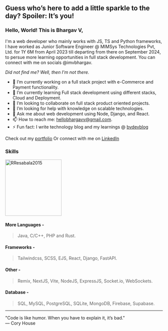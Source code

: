 ## Guess who’s here to add a little sparkle to the day? Spoiler: It’s you!

### Hello, World! This is Bhargav V,
I'm a web developer who mainly works with JS, TS and Python frameworks, I have worked as Junior Software Engineer
@ MIMSys Technologies Pvt, Ltd. for 1Y 6M from April 2023 till departing from there on September 2024, to persue more learning 
opportunities in full stack development. You can connect with me on socials @imvbhargav.

_Did not find me? Well, then I'm not there._

- 🔭 I’m currently working on a full stack project with e-Commerce and Payment functionality.
- 🌱 I’m currently learning Full stack development using different stacks, Cloud and Deployment.
- 👯 I’m looking to collaborate on full stack product oriented projects.
- 🤔 I’m looking for help with knowledge on scalable technologies.
- 💬 Ask me about web development using Node, Django, and React.
- 📫 How to reach me: hellobhargavv@gmail.com.
- ⚡ Fun fact: I write technology blog and my learnings @ [bvdevblog](https://bvdevblog.vercel.app/)

Check out my [portfolio](https://bhargavvjois.github.io/Portfolio/)
Or connect with me on [LinkedIn](https://linkedin.com/in/imvbhargav)

### Skills
<img height="180em" src="https://github-readme-stats.vercel.app/api/top-langs?username=imvbhargav&show_icons=true&locale=en&layout=compact&theme=tokyonight" alt="RResabala2015"/>

#### More Languages - 
> Java, C/C++, PHP and Rust.
#### Frameworks - 
> Tailwindcss, SCSS, EJS, React, Django, FastAPI.
#### Other - 
> Remix, NextJS, Vite, NodeJS, ExpressJS, Socket.io, WebSockets.
#### Database - 
> SQL, MySQL, PostgreSQL, SQLite, MongoDB, Firebase, Supabase.


***
"Code is like humor. When you have to explain it, it’s bad." <br>
— Cory House
